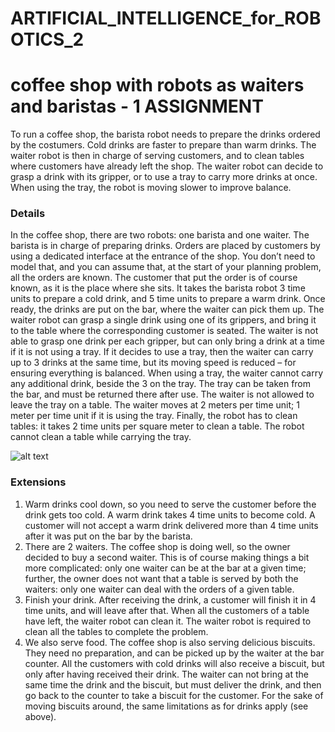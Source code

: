 # ARTIFICIAL_INTELLIGENCE_for_ROBOTICS_2 #

# coffee shop with robots as waiters and baristas - 1 ASSIGNMENT 
To run a coffee shop, the barista robot needs to prepare the drinks ordered by the costumers. Cold drinks are faster to prepare than warm drinks. The waiter robot is then in charge of serving customers, and to clean tables where customers have already left the shop. The waiter robot can decide to grasp a drink with its gripper, or to use a tray to carry more drinks at once. When using the tray, the robot is moving slower to improve balance.

### Details 
In the coffee shop, there are two robots: one barista and one waiter. The barista is in charge of preparing drinks. Orders are placed by customers by using a dedicated interface at the entrance of the shop. You don’t need to model that, and you can assume that, at the start of your planning problem, all the orders are known. The customer that put the order is of course known, as it is the place where she sits.  It takes the barista robot 3 time units to prepare a cold drink, and 5 time units to prepare a warm drink.   Once ready, the drinks are put on the bar, where the waiter can pick them up. The waiter robot can grasp a single drink using one of its grippers, and bring it to the table where the corresponding customer is seated. The waiter is not able to grasp one drink per each gripper, but can only bring a drink at a time if it is not using a tray. If it decides to use a tray, then the waiter can carry up to 3 drinks at the same time, but its moving speed is reduced – for ensuring everything is balanced. When using a tray, the waiter cannot carry any additional drink, beside the 3 on the tray. The tray can be taken from the bar, and must be returned there after use. The waiter is not allowed to leave the tray on a table. The waiter moves at 2 meters per time unit; 1 meter per time unit if it is using the tray.  Finally, the robot has to clean tables: it takes 2 time units per square meter to clean a table. The robot cannot clean a table while carrying the tray. 

![alt text](https://github.com/[username]/[reponame]/blob/[branch]/image.jpg?raw=true)

### Extensions 
  1. Warm drinks cool down, so you need to serve the customer before the drink gets too cold. A warm drink takes 4 time units to become cold. A customer will not accept a warm drink delivered more than 4 time units after it was put on the bar by the barista.
  2. There are 2 waiters. The coffee shop is doing well, so the owner decided to buy a second waiter. This is of course making things a bit more complicated: only one waiter can be at the bar at a given time; further, the owner does not want that a table is served by both the waiters: only one waiter can deal with the orders of a given table.
  3. Finish your drink. After receiving the drink, a customer will finish it in 4 time units, and will leave after that. When all the customers of a table have left, the waiter robot can clean it. The waiter robot is required to clean all the tables to complete the problem.
  4. We also serve food. The coffee shop is also serving delicious biscuits. They need no preparation, and can be picked up by the waiter at the bar counter. All the customers with cold drinks will also receive a biscuit, but only after having received their drink. The waiter can not bring at the same time the drink and the biscuit, but must deliver the drink, and then go back to the counter to take a biscuit for the customer.  For the sake of moving biscuits around, the same limitations as for drinks apply (see above). 

